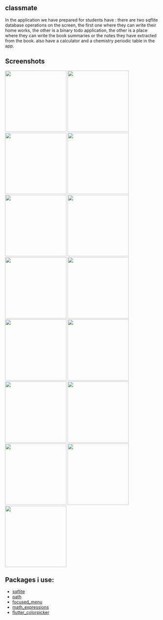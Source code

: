 
## classmate

In the application we have prepared for students have : there are two sqflite database operations on the screen, the first one where they can write their home works, the other is a binary todo application, the other is a place where they can write the book summaries or the notes they have extracted from the book. also have a calculator and a chemistry periodic table in the app.


## Screenshots
<img src="https://github.com/theiskaa/myclassmate/blob/master/assets/screenshot/1.png" width="200">  <img src="https://github.com/theiskaa/myclassmate/blob/master/assets/screenshot/2.png" width="200">  <img src="https://github.com/theiskaa/myclassmate/blob/master/assets/screenshot/3.png" width="200">  <img src="https://github.com/theiskaa/myclassmate/blob/master/assets/screenshot/4.png" width="200">  <img src="https://github.com/theiskaa/myclassmate/blob/master/assets/screenshot/5.png" width="200">  <img src="https://github.com/theiskaa/myclassmate/blob/master/assets/screenshot/6.png" width="200">  <img src="https://github.com/theiskaa/myclassmate/blob/master/assets/screenshot/7.png" width="200">  <img src="https://github.com/theiskaa/myclassmate/blob/master/assets/screenshot/8.png" width="200">  <img src="https://github.com/theiskaa/myclassmate/blob/master/assets/screenshot/9.png" width="200">  <img src="https://github.com/theiskaa/myclassmate/blob/master/assets/screenshot/10.png" width="200">  <img src="https://github.com/theiskaa/myclassmate/blob/master/assets/screenshot/11.png" width="200">  <img src="https://github.com/theiskaa/myclassmate/blob/master/assets/screenshot/12.png" width="200">  <img src="https://github.com/theiskaa/myclassmate/blob/master/assets/screenshot/13.png" width="200">  <img src="https://github.com/theiskaa/myclassmate/blob/master/assets/screenshot/14.jpeg" width="200"> <img src="https://github.com/theiskaa/myclassmate/blob/master/assets/screenshot/15.jpeg" width="200"> 


## Packages i use:
- [sqflite](https://pub.dev/packages/sqflite)
- [path](https://pub.dev/packages/path)
- [focused_menu](https://pub.dev/packages/focused_menu)
- [math_expressions](https://pub.dev/packages/math_expressions)
- [flutter_colorpicker](https://pub.dev/packages/flutter_colorpicker)
